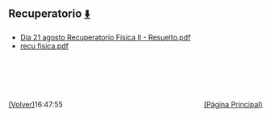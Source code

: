 
<html>
<body>
<h2>Recuperatorio <a href="https://downgit.github.io/#/home?url=https://github.com/Apuntes-FIUBA/Apuntes-Electronica/tree/main/82 - Física/8202 - Fisica II/Examenes/Parciales/Recuperatorio" style="font-size:20px">  ⬇️ </a></h2>
<ul>
    <li><a href="Día 21 agosto Recuperatorio Física II - Resuelto.pdf">Día 21 agosto Recuperatorio Física II - Resuelto.pdf</a></li>
    <li><a href="recu fisica.pdf">recu fisica.pdf</a></li>
</ul>
</body>
</html>





































<br><br><br><br><br><a href="../" style="float: left">(Volver)</a> <a href="https://apuntes-fiuba.github.io/Apuntes-Electronica" style="float: right">(Página Principal)</a>
16:47:55